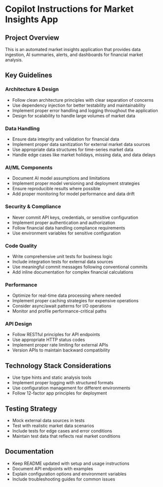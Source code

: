 # Copilot Instructions for Market Insights App

## Project Overview
This is an automated market insights application that provides data ingestion, AI summaries, alerts, and dashboards for financial market analysis.

## Key Guidelines

### Architecture & Design
- Follow clean architecture principles with clear separation of concerns
- Use dependency injection for better testability and maintainability
- Implement proper error handling and logging throughout the application
- Design for scalability to handle large volumes of market data

### Data Handling
- Ensure data integrity and validation for financial data
- Implement proper data sanitization for external market data sources
- Use appropriate data structures for time-series market data
- Handle edge cases like market holidays, missing data, and data delays

### AI/ML Components
- Document AI model assumptions and limitations
- Implement proper model versioning and deployment strategies
- Ensure reproducible results where possible
- Add proper monitoring for model performance and data drift

### Security & Compliance
- Never commit API keys, credentials, or sensitive configuration
- Implement proper authentication and authorization
- Follow financial data handling compliance requirements
- Use environment variables for sensitive configuration

### Code Quality
- Write comprehensive unit tests for business logic
- Include integration tests for external data sources
- Use meaningful commit messages following conventional commits
- Add inline documentation for complex financial calculations

### Performance
- Optimize for real-time data processing where needed
- Implement proper caching strategies for expensive operations
- Consider async/await patterns for I/O operations
- Monitor and profile performance-critical paths

### API Design
- Follow RESTful principles for API endpoints
- Use appropriate HTTP status codes
- Implement proper rate limiting for external APIs
- Version APIs to maintain backward compatibility

## Technology Stack Considerations
- Use type hints and static analysis tools
- Implement proper logging with structured formats
- Use configuration management for different environments
- Follow 12-factor app principles for deployment

## Testing Strategy
- Mock external data sources in tests
- Test with realistic market data scenarios
- Include tests for edge cases and error conditions
- Maintain test data that reflects real market conditions

## Documentation
- Keep README updated with setup and usage instructions
- Document API endpoints with examples
- Explain configuration options and environment variables
- Include troubleshooting guides for common issues
